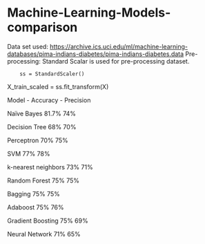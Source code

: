 # Machine-Learning-Models-comparison

Data set used:  https://archive.ics.uci.edu/ml/machine-learning-databases/pima-indians-diabetes/pima-indians-diabetes.data
Pre-processing: Standard Scalar is used for pre-processing dataset. 

		ss = StandardScaler()
X_train_scaled = ss.fit_transform(X)


Model      -       Accuracy   -   Precision

Naïve Bayes		      81.7%	      74%

Decision Tree	    	68%	        70%

Perceptron	      	70%	        75%

SVM	              	77%	        78%

k-nearest neighbors	73%	        71%

Random Forest	    	75%	        75%

Bagging	          	75%	        75%

Adaboost	        	75%	        76%

Gradient Boosting		75%	        69%

Neural Network		  71%	        65%
